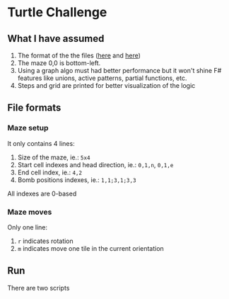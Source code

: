 # Turtle Challenge

## What I have assumed

1. The format of the the files ([here](#maze-setup) and [here](#maze-moves))
2. The maze 0,0 is bottom-left.
3. Using a graph algo must had better performance but it won't shine F# features like unions, active patterns, partial functions, etc.
4. Steps and grid are printed for better visualization of the logic

## File formats

### Maze setup

It only contains 4 lines:

1. Size of the maze, ie.: `5x4`
2. Start cell indexes and head direction, ie.: `0,1,n`, `0,1,e`
3. End cell index, ie.: `4,2`
4. Bomb positions indexes, ie.: `1,1;3,1;3,3`

All indexes are 0-based

### Maze moves

Only one line:

1. `r` indicates rotation
2. `m` indicates move one tile in the current orientation

## Run

There are two scripts
